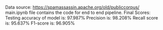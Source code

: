 Data source: https://spamassassin.apache.org/old/publiccorpus/
main.ipynb file contains the code for end to end pipeline. 
Final Scores:
  Testing accuracy of model is: 97.987%
  Precision is: 98.208%
  Recall score is: 95.637%
  F1-score is: 96.905%
